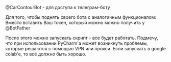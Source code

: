 @CarContourBot - для доступа к телеграм-боту

Для того, чтобы поднять своего бота с аналогичным функционалом:
Вместо <token> вставить Ваш токен, который можно можно получить у @BotFather

После этого можно запускать скрипт - все будет работать. 
Подмечу, что при использовании PyCharm'а может возникнуть проблемы, которые решаются с помощью VPN или прокси.
Если запускать в google colab'е, то всё должно быть хорошо.